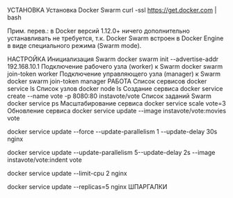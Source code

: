 УСТАНОВКА
Установка Docker Swarm
curl -ssl https://get.docker.com | bash

Прим. перев.: в Docker версий 1.12.0+ ничего дополнительно устанавливать не требуется, т.к. Docker Swarm встроен в Docker Engine в виде специального режима (Swarm mode).


НАСТРОЙКА
Инициализация Swarm
docker swarm init --advertise-addr 192.168.10.1
Подключение рабочего узла (worker) к Swarm
docker swarm join-token worker
Подключение управляющего узла (manager) к Swarm
docker swarm join-token manager
РАБОТА
Список сервисов
docker service ls
Список узлов
docker node ls
Создание сервиса
docker service create --name vote -p 8080:80 instavote/vote
Список заданий Swarm
docker service ps
Масштабирование сервиса
docker service scale vote=3
Обновление сервиса
docker service update --image instavote/vote:movies vote

docker service update --force --update-parallelism 1 --update-delay 30s nginx

docker service update --update-parallelism 5--update-delay 2s --image instavote/vote:indent vote

docker service update --limit-cpu 2 nginx

docker service update --replicas=5 nginx
ШПАРГАЛКИ
